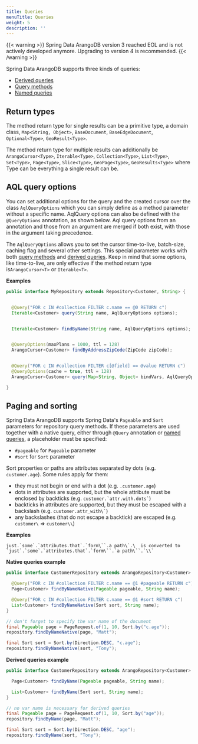 ```yaml
---
title: Queries
menuTitle: Queries
weight: 5
description: ''
---
```


{{< warning >}}
Spring Data ArangoDB version 3 reached EOL and is not actively developed anymore.
Upgrading to version 4 is recommended.
{{< /warning >}}

Spring Data ArangoDB supports three kinds of queries:

- [Derived queries](derived-queries.md)
- [Query methods](query-methods.md)
- [Named queries](named-queries.md)

## Return types

The method return type for single results can be a primitive type, a domain
class, `Map<String, Object>`, `BaseDocument`, `BaseEdgeDocument`,
`Optional<Type>`, `GeoResult<Type>`.

The method return type for multiple results can additionally be
`ArangoCursor<Type>`, `Iterable<Type>`, `Collection<Type>`, `List<Type>`,
`Set<Type>`, `Page<Type>`, `Slice<Type>`, `GeoPage<Type>`, `GeoResults<Type>`
where Type can be everything a single result can be.

## AQL query options

You can set additional options for the query and the created cursor over the
class `AqlQueryOptions` which you can simply define as a method parameter
without a specific name. AqlQuery options can also be defined with the
`@QueryOptions` annotation, as shown below. Aql query options from an annotation
and those from an argument are merged if both exist, with those in the argument
taking precedence.

The `AqlQueryOptions` allows you to set the cursor time-to-live, batch-size,
caching flag and several other settings. This special parameter works with both
[query methods](query-methods.md)
and [derived queries](derived-queries.md). Keep in mind that some options, like
time-to-live, are only effective if the method return type is`ArangoCursor<T>`
or `Iterable<T>`.

**Examples**

```java
public interface MyRepository extends Repository<Customer, String> {


  @Query("FOR c IN #collection FILTER c.name == @0 RETURN c")
  Iterable<Customer> query(String name, AqlQueryOptions options);


  Iterable<Customer> findByName(String name, AqlQueryOptions options);


  @QueryOptions(maxPlans = 1000, ttl = 128)
  ArangoCursor<Customer> findByAddressZipCode(ZipCode zipCode);


  @Query("FOR c IN #collection FILTER c[@field] == @value RETURN c")
  @QueryOptions(cache = true, ttl = 128)
  ArangoCursor<Customer> query(Map<String, Object> bindVars, AqlQueryOptions options);

}
```

## Paging and sorting

Spring Data ArangoDB supports Spring Data's `Pageable` and `Sort` parameters for
repository query methods. If these parameters are used together with a native
query, either through `@Query` annotation or [named queries](named-queries.md),
a placeholder must be specified:

- `#pageable` for `Pageable` parameter
- `#sort` for `Sort` parameter

Sort properties or paths are attributes separated by dots (e.g. `customer.age`).
Some rules apply for them:

- they must not begin or end with a dot (e.g. `.customer.age`)
- dots in attributes are supported, but the whole attribute must be enclosed by backticks (e.g. `` customer.`attr.with.dots` ``)
- backticks in attributes are supported, but they must be escaped with a backslash (e.g. `` customer.attr_with\` ``)
- any backslashes (that do not escape a backtick) are escaped (e.g. `customer\` => `customer\\`)

**Examples**

```
just.`some`.`attributes.that`.`form\``.a path\`.\  is converted to
`just`.`some`.`attributes.that`.`form\``.`a path\``.`\\`
```

**Native queries example**

```java
public interface CustomerRepository extends ArangoRepository<Customer> {

  @Query("FOR c IN #collection FILTER c.name == @1 #pageable RETURN c")
  Page<Customer> findByNameNative(Pageable pageable, String name);

  @Query("FOR c IN #collection FILTER c.name == @1 #sort RETURN c")
  List<Customer> findByNameNative(Sort sort, String name);
}

// don't forget to specify the var name of the document
final Pageable page = PageRequest.of(1, 10, Sort.by("c.age"));
repository.findByNameNative(page, "Matt");

final Sort sort = Sort.by(Direction.DESC, "c.age");
repository.findByNameNative(sort, "Tony");
```

**Derived queries example**

```java
public interface CustomerRepository extends ArangoRepository<Customer> {

  Page<Customer> findByName(Pageable pageable, String name);

  List<Customer> findByName(Sort sort, String name);
}

// no var name is necessary for derived queries
final Pageable page = PageRequest.of(1, 10, Sort.by("age"));
repository.findByName(page, "Matt");

final Sort sort = Sort.by(Direction.DESC, "age");
repository.findByName(sort, "Tony");
```
